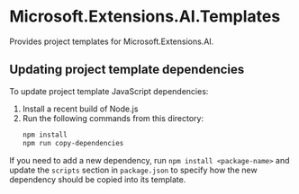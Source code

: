 # Microsoft.Extensions.AI.Templates

Provides project templates for Microsoft.Extensions.AI.

## Updating project template dependencies

To update project template JavaScript dependencies:
1. Install a recent build of Node.js
2. Run the following commands from this directory:
    ```sh
    npm install
    npm run copy-dependencies
    ```

If you need to add a new dependency, run `npm install <package-name>` and update the `scripts` section in `package.json` to specify how the new dependency should be copied into its template.
